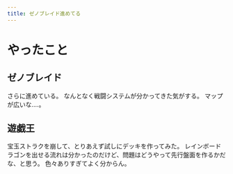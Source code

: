 ```yaml
---
title: ゼノブレイド進めてる
---
```


# やったこと

## ゼノブレイド

さらに進めている。
なんとなく戦闘システムが分かってきた気がする。
マップが広いな‥‥。

## 遊戯王

宝玉ストラクを崩して、とりあえず試しにデッキを作ってみた。
レインボードラゴンを出せる流れは分かったのだけど、問題はどうやって先行盤面を作るかだな、と思う。
色々ありすぎてよく分からん。

